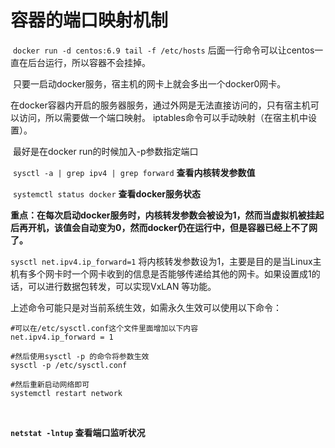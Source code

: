 # 容器的端口映射机制

​	`docker run -d centos:6.9 tail -f /etc/hosts`    后面一行命令可以让centos一直在后台运行，所以容器不会挂掉。

​	只要一启动docker服务，宿主机的网卡上就会多出一个docker0网卡。

​	在docker容器内开启的服务器服务，通过外网是无法直接访问的，只有宿主机可以访问，所以需要做一个端口映射。  iptables命令可以手动映射（在宿主机中设置）。

​	最好是在docker run的时候加入-p参数指定端口

​	`sysctl -a | grep ipv4 | grep forward` 	  **查看内核转发参数值**

​	`systemctl status docker` 							**查看docker服务状态**

​	**重点：在每次启动docker服务时，内核转发参数会被设为1，然而当虚拟机被挂起后再开机，该值会自动变为0，然而docker仍在运行中，但是容器已经上不了网了。**



`sysctl net.ipv4.ip_forward=1`  将内核转发参数设为1，主要是目的是当Linux主机有多个网卡时一个网卡收到的信息是否能够传递给其他的网卡。如果设置成1的话，可以进行数据包转发，可以实现VxLAN 等功能。

上述命令可能只是对当前系统生效，如需永久生效可以使用以下命令：

```shell
#可以在/etc/sysctl.conf这个文件里面增加以下内容
net.ipv4.ip_forward = 1  

#然后使用sysctl -p 的命令将参数生效
sysctl -p /etc/sysctl.conf

#然后重新启动网络即可
systemctl restart network
```

​	

**`netstat -lntup` 查看端口监听状况**